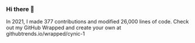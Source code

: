 ### Hi there 👋

<!--
**cynic-1/cynic-1** is a ✨ _special_ ✨ repository because its `README.md` (this file) appears on your GitHub profile.

Here are some ideas to get you started:

- 🔭 I’m currently working on ...
- 🌱 I’m currently learning ...
- 👯 I’m looking to collaborate on ...
- 🤔 I’m looking for help with ...
- 💬 Ask me about ...
- 📫 How to reach me: ...
- 😄 Pronouns: ...
- ⚡ Fun fact: ...
-->
In 2021, I made 377 contributions and modified 26,000 lines of code. Check out my GitHub Wrapped and create your own at githubtrends.io/wrapped/cynic-1
